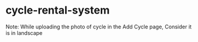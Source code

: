 ﻿# cycle-rental-system
Note: While uploading the photo of cycle in the Add Cycle page, Consider it is in landscape
